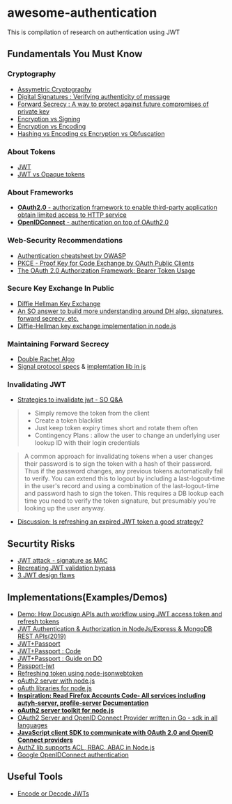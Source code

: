 # awesome-authentication

This is compilation of research on authentication using JWT

## Fundamentals You Must Know

### Cryptography

* [Assymetric Cryptography](https://en.wikipedia.org/wiki/Public-key_cryptography)
* [Digital Signatures : Verifying authenticity of message](https://en.wikipedia.org/wiki/Digital_signature)
* [Forward Secrecy :  A way to protect against future compromises of private key](https://en.wikipedia.org/wiki/Forward_secrecy)
* [Encryption vs Signing](https://stackoverflow.com/questions/454048/what-is-the-difference-between-encrypting-and-signing-in-asymmetric-encryption)
* [Encryption vs Encoding](https://stackoverflow.com/questions/4657416/difference-between-encoding-and-encryption)
* [Hashing vs Encoding cs Encryption vs Obfuscation](https://danielmiessler.com/study/encoding-encryption-hashing-obfuscation/)

### About Tokens

* [JWT](https://tools.ietf.org/html/rfc7519)
* [JWT vs Opaque tokens](https://medium.com/hackernoon/all-you-need-to-know-about-user-session-security-ee5245e6bdad)

### About Frameworks

* [**OAuth2.0** - authorization framework to enable third-party application obtain limited access to HTTP service](https://tools.ietf.org/html/rfc6749#section-4.1.3)
* [**OpenIDConnect** - authentication on top of OAuth2.0](https://openid.net/specs/openid-connect-core-1_0.html)

### Web-Security Recommendations

* [Authentication cheatsheet by OWASP](https://cheatsheetseries.owasp.org/cheatsheets/Authentication_Cheat_Sheet.html)
* [PKCE - Proof Key for Code Exchange by OAuth Public Clients](https://tools.ietf.org/html/rfc7636)
* [The OAuth 2.0 Authorization Framework: Bearer Token Usage](https://tools.ietf.org/html/rfc6750)

### Secure Key Exchange In Public

* [Diffie Hellman Key Exchange](https://en.wikipedia.org/wiki/Diffie%E2%80%93Hellman_key_exchange)
* [An SO answer to build more understanding around DH algo, signatures, forward secrecy, etc.](https://security.stackexchange.com/a/73132/229503)
* [Diffie-Hellman key exchange implementation in node.js](https://medium.com/@moghiny/diffie-hellman-key-exchange-theory-and-practice-with-node-js-ab2575e14e8)

### Maintaining Forward Secrecy

* [Double Rachet Algo](https://signal.org/docs/specifications/doubleratchet/)
* [Signal protocol specs](https://signal.org/docs/) & [implemtation lib in js](https://github.com/signalapp/libsignal-protocol-javascript)

### Invalidating JWT

* [Strategies to invalidate jwt - SO Q&A](https://stackoverflow.com/questions/21978658/invalidating-json-web-tokens)

> * Simply remove the token from the client
> * Create a token blacklist
> * Just keep token expiry times short and rotate them often
> * Contingency Plans : allow the user to change an underlying user lookup ID with their login credentials

> A common approach for invalidating tokens when a user changes their password is to sign the token with a hash of their password. Thus if the password changes, any previous tokens automatically fail to verify. You can extend this to logout by including a last-logout-time in the user's record and using a combination of the last-logout-time and password hash to sign the token. This requires a DB lookup each time you need to verify the token signature, but presumably you're looking up the user anyway.

* [Discussion: Is refreshing an expired JWT token a good strategy?](https://security.stackexchange.com/questions/119371/is-refreshing-an-expired-jwt-token-a-good-strategy)

## Securtity Risks

* [JWT attack - signature as MAC](https://snikt.net/blog/2019/05/16/jwt-signature-vs-mac-attacks/)
* [Recreating JWT validation bypass](https://insomniasec.com/cdn-assets/Insomnia_Security_-_JWT_Validation_Bypass_in_Auth0_Authentication_API.pdf)
* [3 JWT design flaws](https://rodarmer.squarespace.com/security-blog/2019/7/21/jwt-security-vulnerabilities)


## Implementations(Examples/Demos)

* [Demo: How Docusign APIs auth workflow using JWT access token and refresh tokens](https://developers.docusign.com/esign-rest-api/guides/authentication/oauth2-jsonwebtoken)
* [JWT Authentication & Authorization in NodeJs/Express & MongoDB REST APIs(2019)](https://medium.com/swlh/jwt-authentication-authorization-in-nodejs-express-mongodb-rest-apis-2019-ad14ec818122)
* [JWT+Passport](https://medium.com/front-end-weekly/learn-using-jwt-with-passport-authentication-9761539c4314)
* [JWT+Passport : Code](https://gist.github.com/ArVan/a8eb2bff9e453a1850d17dd3af1d0bea#file-app-js)
* [JWT+Passport : Guide on DO](https://www.digitalocean.com/community/tutorials/api-authentication-with-json-web-tokensjwt-and-passport)
* [Passport-jwt](https://github.com/mikenicholson/passport-jwt)
* [Refreshing token using node-jsonwebtoken](https://gist.github.com/ziluvatar/a3feb505c4c0ec37059054537b38fc48)
* [oAuth2 server with node.js](https://blog.cloudboost.io/how-to-make-an-oauth-2-server-with-node-js-a6db02dc2ce7)
* [oAuth libraries for node.js](https://oauth.net/code/nodejs/)
* **[Inspiration: Read Firefox Accounts Code- All services including autyh-server, profile-server](https://github.com/mozilla/fxa) [Documentation](https://mozilla.github.io/application-services/docs/accounts/welcome.html)**
* **[oAuth2 server toolkit for node.js](https://github.com/jaredhanson/oauth2orize)**
* [OAuth2 Server and OpenID Connect Provider written in Go - sdk in all languages](https://github.com/ory/hydra)
* **[JavaScript client SDK to communicate with OAuth 2.0 and OpenID Connect providers](https://github.com/openid/AppAuth-JS)**
* [AuthZ lib supports ACL, RBAC, ABAC in Node.js](https://github.com/casbin/node-casbin)
* [Google OpenIDConnect authentication](https://developers.google.com/identity/protocols/oauth2/openid-connect)

## Useful Tools

* [Encode or Decode JWTs](https://www.jsonwebtoken.io/)